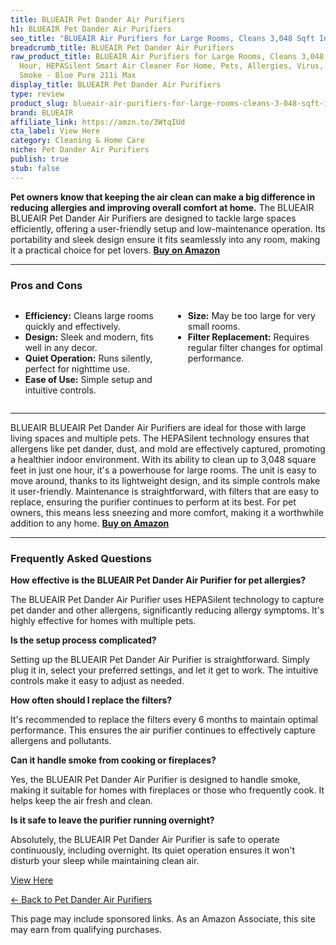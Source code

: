 ```yaml
---
title: BLUEAIR Pet Dander Air Purifiers
h1: BLUEAIR Pet Dander Air Purifiers
seo_title: "BLUEAIR Air Purifiers for Large Rooms, Cleans 3,048 Sqft In\u2026"
breadcrumb_title: BLUEAIR Pet Dander Air Purifiers
raw_product_title: BLUEAIR Air Purifiers for Large Rooms, Cleans 3,048 Sqft In One
  Hour, HEPASilent Smart Air Cleaner For Home, Pets, Allergies, Virus, Dust, Mold,
  Smoke - Blue Pure 211i Max
display_title: BLUEAIR Pet Dander Air Purifiers
type: review
product_slug: blueair-air-purifiers-for-large-rooms-cleans-3-048-sqft-in-one-hour-hep-57d47ed6
brand: BLUEAIR
affiliate_link: https://amzn.to/3WtqIUd
cta_label: View Here
category: Cleaning & Home Care
niche: Pet Dander Air Purifiers
publish: true
stub: false
---
```


<div id="intro" class="full-width">
  <p><strong>Pet owners know that keeping the air clean can make a big difference in reducing allergies and improving overall comfort at home.</strong> The BLUEAIR BLUEAIR Pet Dander Air Purifiers are designed to tackle large spaces efficiently, offering a user-friendly setup and low-maintenance operation. Its portability and sleek design ensure it fits seamlessly into any room, making it a practical choice for pet lovers. <a href="https://amzn.to/3WtqIUd" rel="nofollow sponsored noopener" target="_blank"><strong>Buy on Amazon</strong></a></p>
</div>

<hr />
<h3 id="pros-cons">Pros and Cons</h3>
<div class="pc-grid" style="display:grid;grid-template-columns:1fr 1fr;gap:16px;">
  <ul>
    <li><strong>Efficiency:</strong> Cleans large rooms quickly and effectively.</li>
    <li><strong>Design:</strong> Sleek and modern, fits well in any decor.</li>
    <li><strong>Quiet Operation:</strong> Runs silently, perfect for nighttime use.</li>
    <li><strong>Ease of Use:</strong> Simple setup and intuitive controls.</li>
  </ul>
  <ul>
    <li><strong>Size:</strong> May be too large for very small rooms.</li>
    <li><strong>Filter Replacement:</strong> Requires regular filter changes for optimal performance.</li>
  </ul>
</div>
<hr />

<div class="full-width">
  <p>BLUEAIR BLUEAIR Pet Dander Air Purifiers are ideal for those with large living spaces and multiple pets. The HEPASilent technology ensures that allergens like pet dander, dust, and mold are effectively captured, promoting a healthier indoor environment. With its ability to clean up to 3,048 square feet in just one hour, it's a powerhouse for large rooms. The unit is easy to move around, thanks to its lightweight design, and its simple controls make it user-friendly. Maintenance is straightforward, with filters that are easy to replace, ensuring the purifier continues to perform at its best. For pet owners, this means less sneezing and more comfort, making it a worthwhile addition to any home. <a href="https://amzn.to/3WtqIUd" rel="nofollow sponsored noopener" target="_blank"><strong>Buy on Amazon</strong></a></p>
</div>

<hr />
<h3 id="faqs">Frequently Asked Questions</h3>

<p><strong>How effective is the BLUEAIR Pet Dander Air Purifier for pet allergies?</strong></p>
<p>The BLUEAIR Pet Dander Air Purifier uses HEPASilent technology to capture pet dander and other allergens, significantly reducing allergy symptoms. It's highly effective for homes with multiple pets.</p>

<p><strong>Is the setup process complicated?</strong></p>
<p>Setting up the BLUEAIR Pet Dander Air Purifier is straightforward. Simply plug it in, select your preferred settings, and let it get to work. The intuitive controls make it easy to adjust as needed.</p>

<p><strong>How often should I replace the filters?</strong></p>
<p>It's recommended to replace the filters every 6 months to maintain optimal performance. This ensures the air purifier continues to effectively capture allergens and pollutants.</p>

<p><strong>Can it handle smoke from cooking or fireplaces?</strong></p>
<p>Yes, the BLUEAIR Pet Dander Air Purifier is designed to handle smoke, making it suitable for homes with fireplaces or those who frequently cook. It helps keep the air fresh and clean.</p>

<p><strong>Is it safe to leave the purifier running overnight?</strong></p>
<p>Absolutely, the BLUEAIR Pet Dander Air Purifier is safe to operate continuously, including overnight. Its quiet operation ensures it won't disturb your sleep while maintaining clean air.</p>
<p><a class="btn" href="https://amzn.to/3WtqIUd" target="_blank" rel="nofollow sponsored noopener">View Here</a></p>
<p><a href="/roundups/cleaning-home-care/pet-dander-air-purifiers/">← Back to Pet Dander Air Purifiers</a></p>
<aside class="disclosure">This page may include sponsored links. As an Amazon Associate, this site may earn from qualifying purchases.</aside>
